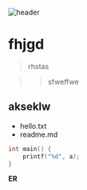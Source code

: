 ![header](https://capsule-render.vercel.app/api?type=Waving&color=4e63d6&height=200&section=header&text=Qmais&fontSize=50&animation=fadeIn&fontColor=DDDDDD)

# fhjgd

> rhstas

>> sfweffwe

## akseklw

* hello.txt
* readme.md

```c
int main() {
    printf("%d", a);
}
```
**ER**
